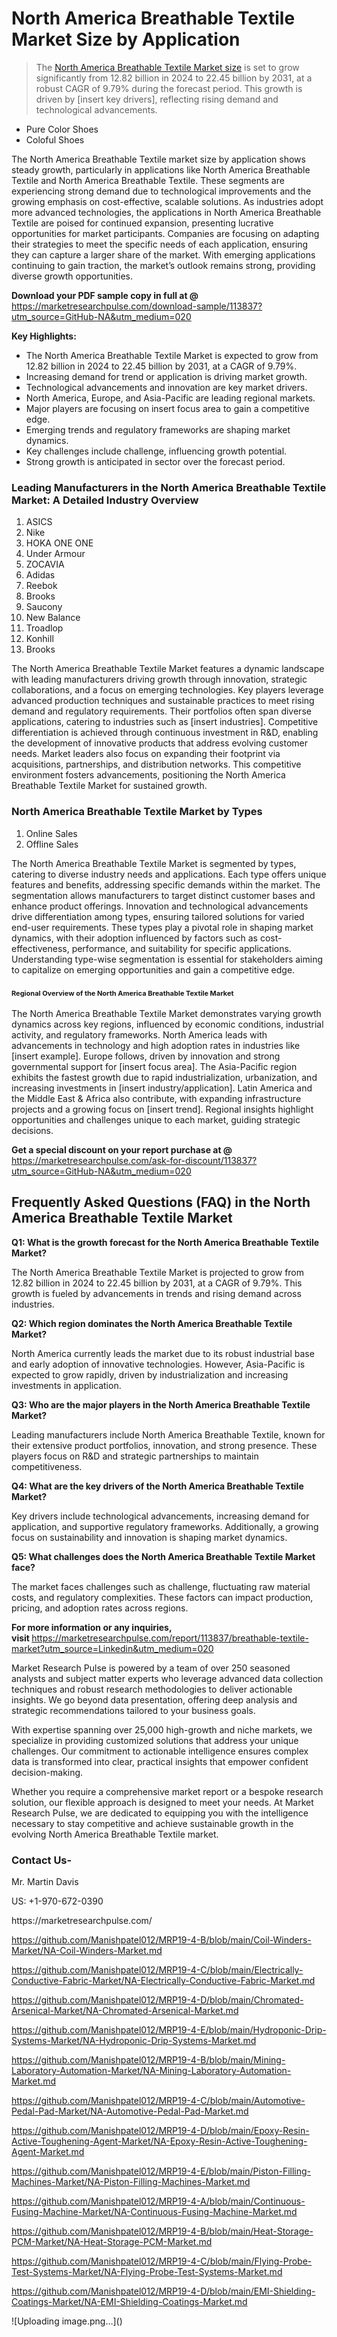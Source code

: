 <h1>North America Breathable Textile Market&nbsp;Size by Application</h1><blockquote><p>The <a href="https://marketresearchpulse.com/download-sample/113837?utm_source=GitHub-NA&amp;utm_medium=020">North America Breathable Textile Market size</a> is set to grow significantly from 12.82 billion in 2024 to 22.45 billion by 2031, at a robust CAGR of 9.79% during the forecast period. This growth is driven by [insert key drivers], reflecting rising demand and technological advancements.</p></blockquote><ul><li>Pure Color Shoes <li> Coloful Shoes</li></ul><p>The North America Breathable Textile market size by application shows steady growth, particularly in applications like North America Breathable Textile and North America Breathable Textile. These segments are experiencing strong demand due to technological improvements and the growing emphasis on cost-effective, scalable solutions. As industries adopt more advanced technologies, the applications in North America Breathable Textile are poised for continued expansion, presenting lucrative opportunities for market participants. Companies are focusing on adapting their strategies to meet the specific needs of each application, ensuring they can capture a larger share of the market. With emerging applications continuing to gain traction, the market’s outlook remains strong, providing diverse growth opportunities.</p><p><strong>Download your PDF sample copy in full at @ </strong><a href="https://marketresearchpulse.com/download-sample/113837?utm_source=GitHub-NA&amp;utm_medium=020">https://marketresearchpulse.com/download-sample/113837?utm_source=GitHub-NA&amp;utm_medium=020</a></p><p><strong>Key Highlights: </strong></p><ul><li>The North America Breathable Textile Market is expected to grow from 12.82 billion in 2024 to 22.45 billion by 2031, at a CAGR of 9.79%.</li><li>Increasing demand for trend or application is driving market growth.</li><li>Technological advancements and innovation are key market drivers.</li><li>North America, Europe, and Asia-Pacific are leading regional markets.</li><li>Major players are focusing on insert focus area to gain a competitive edge.</li><li>Emerging trends and regulatory frameworks are shaping market dynamics.</li><li>Key challenges include challenge, influencing growth potential.</li><li>Strong growth is anticipated in sector over the forecast period.</li></ul><h3>Leading Manufacturers in the North America Breathable Textile Market: A Detailed Industry Overview</h3><ol><li>ASICS</li><li>Nike</li><li>HOKA ONE ONE</li><li>Under Armour</li><li>ZOCAVIA</li><li>Adidas</li><li>Reebok</li><li>Brooks</li><li>Saucony</li><li>New Balance</li><li>Troadlop</li><li>Konhill</li><li>Brooks</li></ol><div class="flex max-w-full flex-col flex-grow"><div class="min-h-8 text-message flex w-full flex-col items-end gap-2 whitespace-normal break-words [.text-message+&amp;]:mt-5" dir="auto" data-message-author-role="assistant" data-message-id="fd8432e4-4910-450d-b182-61b7bfb0a01f" data-message-model-slug="gpt-4o"><div class="flex w-full flex-col gap-1 empty:hidden first:pt-[3px]"><div class="markdown prose w-full break-words dark:prose-invert light"><p>The North America Breathable Textile Market features a dynamic landscape with leading manufacturers driving growth through innovation, strategic collaborations, and a focus on emerging technologies. Key players leverage advanced production techniques and sustainable practices to meet rising demand and regulatory requirements. Their portfolios often span diverse applications, catering to industries such as [insert industries]. Competitive differentiation is achieved through continuous investment in R&amp;D, enabling the development of innovative products that address evolving customer needs. Market leaders also focus on expanding their footprint via acquisitions, partnerships, and distribution networks. This competitive environment fosters advancements, positioning the North America Breathable Textile Market for sustained growth.</p></div></div></div></div><h3>North America Breathable Textile Market by Types</h3><ol><li>Online Sales <li> Offline Sales</li></ol><div class="flex max-w-full flex-col flex-grow"><div class="min-h-8 text-message flex w-full flex-col items-end gap-2 whitespace-normal break-words [.text-message+&amp;]:mt-5" dir="auto" data-message-author-role="assistant" data-message-id="084470be-0bb7-4664-bddf-5156b4f41249" data-message-model-slug="gpt-4o-mini"><div class="flex w-full flex-col gap-1 empty:hidden first:pt-[3px]"><div class="markdown prose w-full break-words dark:prose-invert light"><p>The North America Breathable Textile Market is segmented by types, catering to diverse industry needs and applications. Each type offers unique features and benefits, addressing specific demands within the market. The segmentation allows manufacturers to target distinct customer bases and enhance product offerings. Innovation and technological advancements drive differentiation among types, ensuring tailored solutions for varied end-user requirements. These types play a pivotal role in shaping market dynamics, with their adoption influenced by factors such as cost-effectiveness, performance, and suitability for specific applications. Understanding type-wise segmentation is essential for stakeholders aiming to capitalize on emerging opportunities and gain a competitive edge.</p></div></div></div></div><h3><span style="font-size: 11px;">Regional Overview of the North America Breathable Textile Market</span></h3><div class="flex max-w-full flex-col flex-grow"><div class="min-h-8 text-message flex w-full flex-col items-end gap-2 whitespace-normal break-words [.text-message+&amp;]:mt-5" dir="auto" data-message-author-role="assistant" data-message-id="e9038762-ce64-4e30-91c9-9bd413514231" data-message-model-slug="gpt-4o-mini"><div class="flex w-full flex-col gap-1 empty:hidden first:pt-[3px]"><div class="markdown prose w-full break-words dark:prose-invert light"><p>The North America Breathable Textile Market demonstrates varying growth dynamics across key regions, influenced by economic conditions, industrial activity, and regulatory frameworks. North America leads with advancements in technology and high adoption rates in industries like [insert example]. Europe follows, driven by innovation and strong governmental support for [insert focus area]. The Asia-Pacific region exhibits the fastest growth due to rapid industrialization, urbanization, and increasing investments in [insert industry/application]. Latin America and the Middle East &amp; Africa also contribute, with expanding infrastructure projects and a growing focus on [insert trend]. Regional insights highlight opportunities and challenges unique to each market, guiding strategic decisions.</p></div></div></div></div><p><strong>Get a special discount on your report purchase at @ </strong><a href="https://marketresearchpulse.com/ask-for-discount/113837?utm_source=GitHub-NA&amp;utm_medium=020">https://marketresearchpulse.com/ask-for-discount/113837?utm_source=GitHub-NA&amp;utm_medium=020</a></p><h2>Frequently Asked Questions (FAQ) in the North America Breathable Textile Market</h2><p><strong>Q1: What is the growth forecast for the North America Breathable Textile Market?</strong></p><p>The North America Breathable Textile Market is projected to grow from 12.82 billion in 2024 to 22.45 billion by 2031, at a CAGR of 9.79%. This growth is fueled by advancements in trends and rising demand across industries.</p><p><strong>Q2: Which region dominates the North America Breathable Textile Market?</strong></p><p>North America currently leads the market due to its robust industrial base and early adoption of innovative technologies. However, Asia-Pacific is expected to grow rapidly, driven by industrialization and increasing investments in application.</p><p><strong>Q3: Who are the major players in the North America Breathable Textile Market?</strong></p><p>Leading manufacturers include North America Breathable Textile, known for their extensive product portfolios, innovation, and strong presence. These players focus on R&amp;D and strategic partnerships to maintain competitiveness.</p><p><strong>Q4: What are the key drivers of the North America Breathable Textile Market?</strong></p><p>Key drivers include technological advancements, increasing demand for application, and supportive regulatory frameworks. Additionally, a growing focus on sustainability and innovation is shaping market dynamics.</p><p><strong>Q5: What challenges does the North America Breathable Textile Market face?</strong></p><p>The market faces challenges such as challenge, fluctuating raw material costs, and regulatory complexities. These factors can impact production, pricing, and adoption rates across regions.</p><p><strong>For more information or any inquiries, visit&nbsp;</strong><a href="https://marketresearchpulse.com/report/113837/breathable-textile-market?utm_source=Linkedin&utm_medium=020">https://marketresearchpulse.com/report/113837/breathable-textile-market?utm_source=Linkedin&utm_medium=020</a></p><p>Market Research Pulse is powered by a team of over 250 seasoned analysts and subject matter experts who leverage advanced data collection techniques and robust research methodologies to deliver actionable insights. We go beyond data presentation, offering deep analysis and strategic recommendations tailored to your business goals.</p><p>With expertise spanning over 25,000 high-growth and niche markets, we specialize in providing customized solutions that address your unique challenges. Our commitment to actionable intelligence ensures complex data is transformed into clear, practical insights that empower confident decision-making.</p><p>Whether you require a comprehensive market report or a bespoke research solution, our flexible approach is designed to meet your needs. At Market Research Pulse, we are dedicated to equipping you with the intelligence necessary to stay competitive and achieve sustainable growth in the evolving North America Breathable Textile market.</p><h3><strong>Contact Us-</strong></h3><p>Mr. Martin Davis</p><p>US: +1-970-672-0390</p><p>https://marketresearchpulse.com/</p><p><a href="https://github.com/Manishpatel012/MRP19-4-B/blob/main/Coil-Winders-Market/NA-Coil-Winders-Market.md">https://github.com/Manishpatel012/MRP19-4-B/blob/main/Coil-Winders-Market/NA-Coil-Winders-Market.md</a></p><p><a href="https://github.com/Manishpatel012/MRP19-4-C/blob/main/Electrically-Conductive-Fabric-Market/NA-Electrically-Conductive-Fabric-Market.md">https://github.com/Manishpatel012/MRP19-4-C/blob/main/Electrically-Conductive-Fabric-Market/NA-Electrically-Conductive-Fabric-Market.md</a></p><p><a href="https://github.com/Manishpatel012/MRP19-4-D/blob/main/Chromated-Arsenical-Market/NA-Chromated-Arsenical-Market.md">https://github.com/Manishpatel012/MRP19-4-D/blob/main/Chromated-Arsenical-Market/NA-Chromated-Arsenical-Market.md</a></p><p><a href="https://github.com/Manishpatel012/MRP19-4-E/blob/main/Hydroponic-Drip-Systems-Market/NA-Hydroponic-Drip-Systems-Market.md">https://github.com/Manishpatel012/MRP19-4-E/blob/main/Hydroponic-Drip-Systems-Market/NA-Hydroponic-Drip-Systems-Market.md</a></p><p><a href="https://github.com/Manishpatel012/MRP19-4-B/blob/main/Mining-Laboratory-Automation-Market/NA-Mining-Laboratory-Automation-Market.md">https://github.com/Manishpatel012/MRP19-4-B/blob/main/Mining-Laboratory-Automation-Market/NA-Mining-Laboratory-Automation-Market.md</a></p><p><a href="https://github.com/Manishpatel012/MRP19-4-C/blob/main/Automotive-Pedal-Pad-Market/NA-Automotive-Pedal-Pad-Market.md">https://github.com/Manishpatel012/MRP19-4-C/blob/main/Automotive-Pedal-Pad-Market/NA-Automotive-Pedal-Pad-Market.md</a></p><p><a href="https://github.com/Manishpatel012/MRP19-4-D/blob/main/Epoxy-Resin-Active-Toughening-Agent-Market/NA-Epoxy-Resin-Active-Toughening-Agent-Market.md">https://github.com/Manishpatel012/MRP19-4-D/blob/main/Epoxy-Resin-Active-Toughening-Agent-Market/NA-Epoxy-Resin-Active-Toughening-Agent-Market.md</a></p><p><a href="https://github.com/Manishpatel012/MRP19-4-E/blob/main/Piston-Filling-Machines-Market/NA-Piston-Filling-Machines-Market.md">https://github.com/Manishpatel012/MRP19-4-E/blob/main/Piston-Filling-Machines-Market/NA-Piston-Filling-Machines-Market.md</a></p><p><a href="https://github.com/Manishpatel012/MRP19-4-A/blob/main/Continuous-Fusing-Machine-Market/NA-Continuous-Fusing-Machine-Market.md">https://github.com/Manishpatel012/MRP19-4-A/blob/main/Continuous-Fusing-Machine-Market/NA-Continuous-Fusing-Machine-Market.md</a></p><p><a href="https://github.com/Manishpatel012/MRP19-4-B/blob/main/Heat-Storage-PCM-Market/NA-Heat-Storage-PCM-Market.md">https://github.com/Manishpatel012/MRP19-4-B/blob/main/Heat-Storage-PCM-Market/NA-Heat-Storage-PCM-Market.md</a></p><p><a href="https://github.com/Manishpatel012/MRP19-4-C/blob/main/Flying-Probe-Test-Systems-Market/NA-Flying-Probe-Test-Systems-Market.md">https://github.com/Manishpatel012/MRP19-4-C/blob/main/Flying-Probe-Test-Systems-Market/NA-Flying-Probe-Test-Systems-Market.md</a></p><p><a href="https://github.com/Manishpatel012/MRP19-4-D/blob/main/EMI-Shielding-Coatings-Market/NA-EMI-Shielding-Coatings-Market.md">https://github.com/Manishpatel012/MRP19-4-D/blob/main/EMI-Shielding-Coatings-Market/NA-EMI-Shielding-Coatings-Market.md</a></p>
![Uploading image.png…]()
